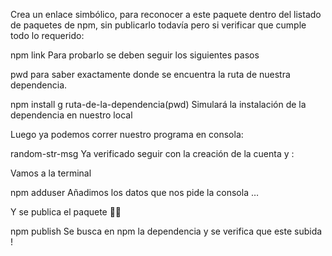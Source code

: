 Crea un enlace simbólico, para reconocer a este paquete dentro del listado de paquetes de npm, sin publicarlo todavía pero si verificar que cumple todo lo requerido:

npm link
Para probarlo se deben seguir los siguientes pasos

pwd para saber exactamente donde se encuentra la ruta de nuestra dependencia.

npm install g ruta-de-la-dependencia(pwd) Simulará la instalación de la dependencia en nuestro local

Luego ya podemos correr nuestro programa en consola:

random-str-msg
Ya verificado seguir con la creación de la cuenta y :

Vamos a la terminal

npm adduser
Añadimos los datos que nos pide la consola …

Y se publica el paquete 🙌🏻

npm publish
Se busca en npm la dependencia y se verifica que este subida !